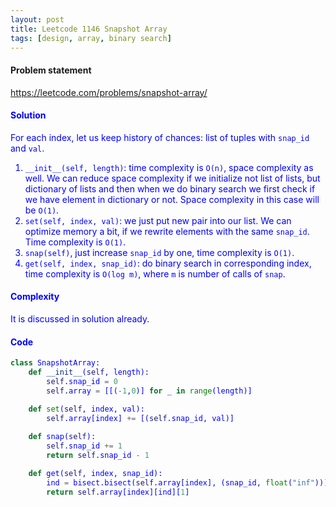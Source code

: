 ```yaml
---
layout: post
title: Leetcode 1146 Snapshot Array
tags: [design, array, binary search]
---
```


#### Problem statement

<a href="https://leetcode.com/problems/snapshot-array/"> <font color = blue>https://leetcode.com/problems/snapshot-array/

#### Solution
For each index, let us keep history of chances: list of tuples with `snap_id` and `val`. 

1. `__init__(self, length)`: time complexity is `O(n)`, space complexity as well. We can reduce space complexity if we initialize not list of lists, but dictionary of lists and then when we do binary search we first check if we have element in dictionary or not. Space complexity in this case will be `O(1)`.
2. `set(self, index, val)`: we just put new pair into our list. We can optimize memory a bit, if we rewrite elements with the same `snap_id`. Time complexity is `O(1)`.
3. `snap(self)`, just increase `snap_id` by one, time complexity is `O(1)`.
4. `get(self, index, snap_id)`: do binary search in corresponding index, time complexity is `O(log m)`, where `m` is number of calls of `snap`.

#### Complexity
It is discussed in solution already.

#### Code
```python
class SnapshotArray:
    def __init__(self, length):
        self.snap_id = 0
        self.array = [[(-1,0)] for _ in range(length)] 

    def set(self, index, val):
        self.array[index] += [(self.snap_id, val)]
        
    def snap(self):
        self.snap_id += 1
        return self.snap_id - 1

    def get(self, index, snap_id):
        ind = bisect.bisect(self.array[index], (snap_id, float("inf"))) - 1
        return self.array[index][ind][1]
```

